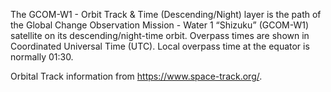 The GCOM-W1 - Orbit Track & Time (Descending/Night) layer is the path of the Global Change Observation Mission - Water 1 “Shizuku” (GCOM-W1) satellite on its descending/night-time orbit. Overpass times are shown in Coordinated Universal Time (UTC). Local overpass time at the equator is normally 01:30.

Orbital Track information from <https://www.space-track.org/>.
